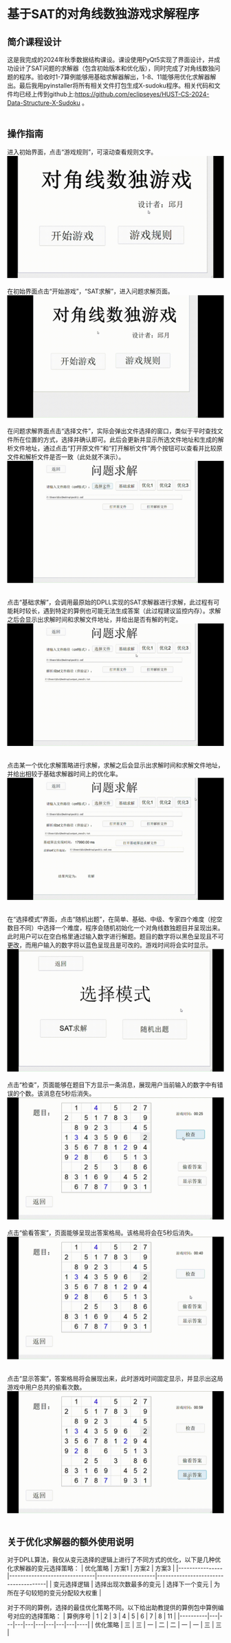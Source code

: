 # 基于SAT的对角线数独游戏求解程序

## 简介课程设计
这是我完成的2024年秋季数据结构课设。课设使用PyQt5实现了界面设计，并成功设计了SAT问题的求解器（包含初始版本和优化版），同时完成了对角线数独问题的程序。验收时1-7算例能够用基础求解器解出，1-8、11能够用优化求解器解出。最后我用pyinstaller将所有相关文件打包生成X-sudoku程序。相关代码和文件均已经上传到github上:https://github.com/eclipseyes/HUST-CS-2024-Data-Structure-X-Sudoku 。
<br>
<br>
## 操作指南
进入初始界面，点击“游戏规则”，可滚动查看规则文字。
![示例 1](./manual_gif/1.gif)
<br>
<br>
在初始界面点击“开始游戏”，“SAT求解”，进入问题求解页面。
![示例 2](./manual_gif/2.gif)
<br>
<br>
在问题求解界面点击“选择文件”，实际会弹出文件选择的窗口，类似于平时查找文件所在位置的方式，选择并确认即可。此后会更新并显示所选文件地址和生成的解析文件地址，通过点击“打开原文件”和“打开解析文件”两个按钮可以查看并比较原文件和解析文件是否一致（此处就不演示）。
![示例 3](./manual_gif/3.gif)
<br>
<br>

点击“基础求解”，会调用最原始的DPLL实现的SAT求解器进行求解，此过程有可能耗时较长，遇到特定的算例也可能无法生成答案（此过程建议监控内存）。求解之后会显示出求解时间和求解文件地址，并给出是否有解的判定。
![示例 4](./manual_gif/4.gif)
<br>
<br>

点击某一个优化求解策略进行求解，求解之后会显示出求解时间和求解文件地址，并给出相较于基础求解器时间上的优化率。
![示例 5](./manual_gif/5.gif)
<br>
<br>

在“选择模式”界面，点击“随机出题”，在简单、基础、中级、专家四个难度（挖空数目不同）中选择一个难度，程序会随机初始化一个对角线数独题目并呈现出来。此时用户可以在空白格里通过输入数字进行解题。题目的数字将以黑色呈现且不可更改，而用户输入的数字将以蓝色呈现且是可改的。游戏时间将会实时显示。
![示例 6](./manual_gif/6.gif)
<br>
<br>
点击“检查”，页面能够在题目下方显示一条消息，展现用户当前输入的数字中有错误的个数。该消息在5秒后消失。
![示例 7](./manual_gif/7.gif)
<br>
<br>
点击“偷看答案”，页面能够呈现出答案格局。该格局将会在5秒后消失。
![示例 8](./manual_gif/8.gif)
<br>
<br>

点击“显示答案”，答案格局将会展现出来，此时游戏时间固定显示，并显示出这局游戏中用户总共的偷看次数。
![示例 9](./manual_gif/9.gif)
<br>
<br>
## 关于优化求解器的额外使用说明
对于DPLL算法，我仅从变元选择的逻辑上进行了不同方式的优化，以下是几种优化求解器的变元选择策略：
| 优化策略       | 方案1                         | 方案2               | 方案3                                |
|----------------|-------------------------------|---------------------|--------------------------------------|
| 变元选择逻辑   | 选择出现次数最多的变元         | 选择下一个变元      | 为所在子句较短的变元分配较大权重     |


对于不同的算例，选择的最佳优化策略不同。以下给出助教提供的算例包中算例编号对应的选择策略：
| 算例序号 | 1 | 2 | 3 | 4 | 5 | 6 | 7 | 8 | 11 |
|----------|---|---|---|---|---|---|---|---|----|
| 优化策略 | 三 | 三 | 一 | 二 | 二 | 一 | 一 | 三 | 三  |


